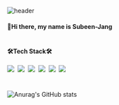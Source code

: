 

![header](https://capsule-render.vercel.app/api?type=waving&color=auto&height=200&section=header&text=JANG%20SUBEEN&fontSize=50&animation=fadeIn&fontAlignY=38)



#### 👋Hi there, my name is Subeen-Jang


#
#### 🛠️Tech Stack🛠️
<img src="https://img.shields.io/badge/Java-007396?style=flat-square&logo=Java&logoColor=white"/>&nbsp;
<img src="https://img.shields.io/badge/css3-1572B6?style=flat-square&logo=css3&logoColor=white"/>&nbsp;
<img src="https://img.shields.io/badge/HTML5-E34F26?style=flat-square&logo=HTML5&logoColor=white&logoWidt=40"/>&nbsp;
<img src="https://img.shields.io/badge/JavaScript-F7DF1E?style=flat-square&logo=JavaScript&logoColor=white&logoWidt=40"/>&nbsp;
<img src="https://img.shields.io/badge/Oracle-F80000?style=flat-square&logo=Oracle&logoColor=white&logoWidt=40"/>&nbsp;
<img src="https://img.shields.io/badge/spring-success?style=flat-square&logo=spring&logoColor=white&logoWidt=40"/>&nbsp;

  
#
![Anurag's GitHub stats](https://github-readme-stats.vercel.app/api?username=Subeen-Jang&show_icons=true&theme=swift)



<!--![footer](https://capsule-render.vercel.app/api?type=waving&color=auto&height=100&section=footer&animation=fadeIn)-->



<!--
**Subeen-Jang/Subeen-Jang** is a ✨ _special_ ✨ repository because its `README.md` (this file) appears on your GitHub profile.

Here are some ideas to get you started:

- 🔭 I’m currently working on ...
- 🌱 I’m currently learning ...
- 👯 I’m looking to collaborate on ...
- 🤔 I’m looking for help with ...
- 💬 Ask me about ...
- 📫 How to reach me: ...
- 😄 Pronouns: ...
- ⚡ Fun fact: ...
-->
